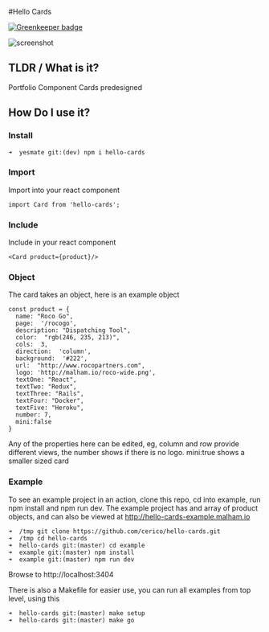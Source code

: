 #Hello Cards

[![Greenkeeper badge](https://badges.greenkeeper.io/cerico/charles-lamb-layout.svg)](https://greenkeeper.io/)

![screenshot](https://s3.eu-west-2.amazonaws.com/io1937/screenshots/hello-cards.jpeg)

## TLDR / What is it?

Portfolio Component Cards predesigned

## How Do I use it?

### Install

```
➜  yesmate git:(dev) npm i hello-cards
```

### Import

Import into your react component

```
import Card from 'hello-cards';
```

### Include

Include in your react component

```
<Card product={product}/>
```

### Object

The card takes an object, here is an example object

```
const product = {
  name: "Roco Go",
  page:  '/rocogo',
  description: "Dispatching Tool",
  color:  "rgb(246, 235, 213)",
  cols:  3,
  direction:  'column',
  background:  '#222',
  url:  "http://www.rocopartners.com",
  logo: 'http://malham.io/roco-wide.png',
  textOne: "React",
  textTwo: "Redux",
  textThree: "Rails",
  textFour: "Docker",
  textFive: "Heroku",
  number: 7,
  mini:false
}
```

Any of the properties here can be edited, eg, column and row provide different views, the number shows if there is no logo. mini:true shows a smaller sized card

### Example

To see an example project in an action, clone this repo, cd into example, run npm install and npm run dev. The example project has and array of product objects, and can also be viewed at http://hello-cards-example.malham.io

```
➜  /tmp git clone https://github.com/cerico/hello-cards.git
➜  /tmp cd hello-cards
➜  hello-cards git:(master) cd example
➜  example git:(master) npm install
➜  example git:(master) npm run dev
```

Browse to http://localhost:3404

There is also a Makefile for easier use, you can run all examples from top level, using this

```
➜  hello-cards git:(master) make setup
➜  hello-cards git:(master) make go
```
